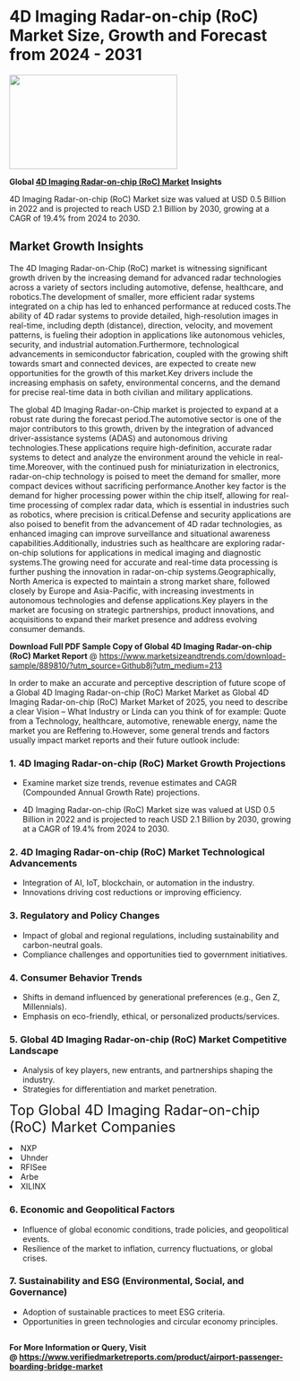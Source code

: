 <H1>4D Imaging Radar-on-chip (RoC) Market Size, Growth and Forecast from 2024 - 2031</H1><img class="aligncenter size-medium wp-image-584254" src="https://thirdeyenews.in/wp-content/uploads/2024/09/Global-Market-Research-300x168.jpeg" alt="" width="300" height="168" /><p><strong>Global&nbsp;<a href="https://www.marketsizeandtrends.com/download-sample/889810/?utm_source=Github8j?utm_medium=213">4D Imaging Radar-on-chip (RoC) Market</a> Insights</strong></p><p>4D Imaging Radar-on-chip (RoC) Market size was valued at USD 0.5 Billion in 2022 and is projected to reach USD 2.1 Billion by 2030, growing at a CAGR of 19.4% from 2024 to 2030.</p><p><h2>Market Growth Insights</h2> <p>The 4D Imaging Radar-on-Chip (RoC) market is witnessing significant growth driven by the increasing demand for advanced radar technologies across a variety of sectors including automotive, defense, healthcare, and robotics.The development of smaller, more efficient radar systems integrated on a chip has led to enhanced performance at reduced costs.The ability of 4D radar systems to provide detailed, high-resolution images in real-time, including depth (distance), direction, velocity, and movement patterns, is fueling their adoption in applications like autonomous vehicles, security, and industrial automation.Furthermore, technological advancements in semiconductor fabrication, coupled with the growing shift towards smart and connected devices, are expected to create new opportunities for the growth of this market.Key drivers include the increasing emphasis on safety, environmental concerns, and the demand for precise real-time data in both civilian and military applications.</p> <p>The global 4D Imaging Radar-on-Chip market is projected to expand at a robust rate during the forecast period.The automotive sector is one of the major contributors to this growth, driven by the integration of advanced driver-assistance systems (ADAS) and autonomous driving technologies.These applications require high-definition, accurate radar systems to detect and analyze the environment around the vehicle in real-time.Moreover, with the continued push for miniaturization in electronics, radar-on-chip technology is poised to meet the demand for smaller, more compact devices without sacrificing performance.Another key factor is the demand for higher processing power within the chip itself, allowing for real-time processing of complex radar data, which is essential in industries such as robotics, where precision is critical.Defense and security applications are also poised to benefit from the advancement of 4D radar technologies, as enhanced imaging can improve surveillance and situational awareness capabilities.Additionally, industries such as healthcare are exploring radar-on-chip solutions for applications in medical imaging and diagnostic systems.The growing need for accurate and real-time data processing is further pushing the innovation in radar-on-chip systems.Geographically, North America is expected to maintain a strong market share, followed closely by Europe and Asia-Pacific, with increasing investments in autonomous technologies and defense applications.Key players in the market are focusing on strategic partnerships, product innovations, and acquisitions to expand their market presence and address evolving consumer demands.<p><span class=""><strong>Download Full PDF Sample Copy of Global 4D Imaging Radar-on-chip (RoC) Market Report</strong> @ <a href="https://www.marketsizeandtrends.com/download-sample/889810/?utm_source=Github8j?utm_medium=213" target="_blank">https://www.marketsizeandtrends.com/download-sample/889810/?utm_source=Github8j?utm_medium=213</a></span></p><p>In order to make an accurate and perceptive description of future scope of a Global&nbsp;4D Imaging Radar-on-chip (RoC) Market Market as Global&nbsp;4D Imaging Radar-on-chip (RoC) Market Market of 2025, you need to describe a clear Vision &ndash; What Industry or Linda can you think of for example: Quote from a Technology, healthcare, automotive, renewable energy, name the market you are Reffering to.However, some general trends and factors usually impact market reports and their future outlook include:</p><h3>1.&nbsp;<strong>4D Imaging Radar-on-chip (RoC) Market Growth Projections</strong></h3><ul><li>Examine market size trends, revenue estimates and CAGR (Compounded Annual Growth Rate) projections.</li><li><p>4D Imaging Radar-on-chip (RoC) Market size was valued at USD 0.5 Billion in 2022 and is projected to reach USD 2.1 Billion by 2030, growing at a CAGR of 19.4% from 2024 to 2030.</p></li></ul><h3>2.&nbsp;<strong>4D Imaging Radar-on-chip (RoC) Market Technological Advancements</strong></h3><ul><li>Integration of AI, IoT, blockchain, or automation in the industry.</li><li>Innovations driving cost reductions or improving efficiency.</li></ul><h3>3.&nbsp;<strong>Regulatory and Policy Changes</strong></h3><ul><li>Impact of global and regional regulations, including sustainability and carbon-neutral goals.</li><li>Compliance challenges and opportunities tied to government initiatives.</li></ul><h3>4.&nbsp;<strong>Consumer Behavior Trends</strong></h3><ul><li>Shifts in demand influenced by generational preferences (e.g., Gen Z, Millennials).</li><li>Emphasis on eco-friendly, ethical, or personalized products/services.</li></ul><h3>5.&nbsp;<strong>Global 4D Imaging Radar-on-chip (RoC) Market Competitive Landscape</strong></h3><ul><li>Analysis of key players, new entrants, and partnerships shaping the industry.</li><li>Strategies for differentiation and market penetration.</li></ul><p data-pm-slice="1 1 []"><span style="color: inherit; font-family: inherit; font-size: 25px;">Top Global 4D Imaging Radar-on-chip (RoC) Market Companies</span></p><div class="" data-test-id=""><p><li>NXP</li><li> Uhnder</li><li> RFISee</li><li> Arbe</li><li> XILINX</li></p></div><h3>6.&nbsp;<strong>Economic and Geopolitical Factors</strong></h3><ul><li>Influence of global economic conditions, trade policies, and geopolitical events.</li><li>Resilience of the market to inflation, currency fluctuations, or global crises.</li></ul><h3>7.&nbsp;<strong>Sustainability and ESG (Environmental, Social, and Governance)</strong></h3><ul><li>Adoption of sustainable practices to meet ESG criteria.</li><li>Opportunities in green technologies and circular economy principles.</li></ul><h2><strong style="font-size: 14px;">For More Information or Query, Visit @&nbsp;</strong><a style="background-color: #ffffff; font-size: 14px;" href="https://www.marketsizeandtrends.com/report/4d-imaging-radar-on-chip-roc-market/" target="_blank">https://www.verifiedmarketreports.com/product/airport-passenger-boarding-bridge-market</a></h2>